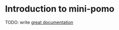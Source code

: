 # Introduction to mini-pomo

TODO: write [great documentation](http://jacobian.org/writing/what-to-write/)
